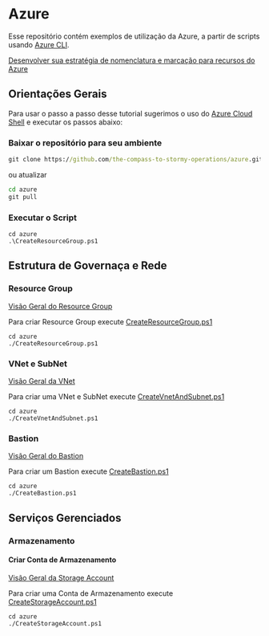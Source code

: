 # Azure

Esse repositório contém exemplos de utilização da Azure, a partir de scripts usando [Azure CLI](https://learn.microsoft.com/pt-br/cli/azure/).

[Desenvolver sua estratégia de nomenclatura e marcação para recursos do Azure](https://learn.microsoft.com/pt-br/azure/cloud-adoption-framework/ready/azure-best-practices/naming-and-tagging)

## Orientações Gerais

Para usar o passo a passo desse tutorial sugerimos o uso do [Azure Cloud Shell](https://learn.microsoft.com/pt-br/azure/cloud-shell/overview) e executar os passos abaixo:

### Baixar o repositório para seu ambiente

```bat
git clone https://github.com/the-compass-to-stormy-operations/azure.git
```

ou atualizar

```bat
cd azure
git pull
```

### Executar o Script

```
cd azure
.\CreateResourceGroup.ps1
```

## Estrutura de Governaça e Rede

### Resource Group

[Visão Geral do Resource Group](https://learn.microsoft.com/pt-br/azure/azure-resource-manager/management/manage-resource-groups-portal) 

Para criar Resource Group execute [CreateResourceGroup.ps1](./CreateResourceGroup.ps1) 

```
cd azure
./CreateResourceGroup.ps1
```

### VNet e SubNet

[Visão Geral da VNet](https://learn.microsoft.com/pt-br/azure/virtual-network/virtual-networks-overview)

Para criar uma VNet e SubNet execute [CreateVnetAndSubnet.ps1](./CreateVnetAndSubnet.ps1) 

```
cd azure
./CreateVnetAndSubnet.ps1
```

### Bastion

[Visão Geral do Bastion](https://learn.microsoft.com/pt-br/azure/bastion/bastion-overview)

Para criar um Bastion execute [CreateBastion.ps1](./CreateBastion.ps1)

```
cd azure
./CreateBastion.ps1
```

## Serviços Gerenciados

### Armazenamento

#### Criar Conta de Armazenamento

[Visão Geral da Storage Account](https://learn.microsoft.com/pt-br/azure/storage/common/storage-account-overview)

Para criar uma Conta de Armazenamento execute [CreateStorageAccount.ps1](./CreateStorageAccount.ps1)

```
cd azure
./CreateStorageAccount.ps1
```

#### 
